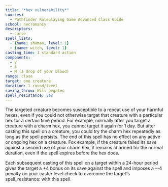 ```yaml
---
title: "*hex vulnerability*"
sources:
  - Pathfinder Roleplaying Game Advanced Class Guide
school: necromancy
descriptors:
  - curse
spell_lists:
  - {name: shaman, level: 1}
  - {name: witch, level: 1}
casting_time: 1 standard action
components:
  - V
  - S
  - M (a drop of your blood)
range: close
target: one creature
duration: 1 round/level
saving_throw: Will negates
spell_resistance: yes
---
```


The targeted creature becomes susceptible to a repeat use of your harmful hexes, even if you could not otherwise target that creature with a particular hex for a certain time period. For example, normally after you target a creature with a charm hex, you cannot target it again for 1 day. But after casting this spell on a creature, you could try the charm hex repeatedly as long as the spell persists. The end of this spell has no effect on any active or ongoing hex on a creature. Fox example, if the creature failed its save against a second use of your charm hex, it remains charmed for the normal duration, even if the spell expires before the hex does.

Each subsequent casting of this spell on a target within a 24-hour period gives the target a +4 bonus on its save against the spell and imposes a --4 penalty on your caster level check to overcome the target's
spell_resistance: with this spell.

